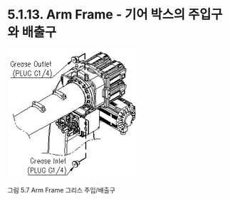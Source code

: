 ﻿# 5.1.13. Arm Frame - 기어 박스의 주입구와 배출구

![](../../_assets/그림_5.7_arm_frame_그리스_주입_배출구.png  )

그림 5.7 Arm Frame 그리스 주입/배출구
